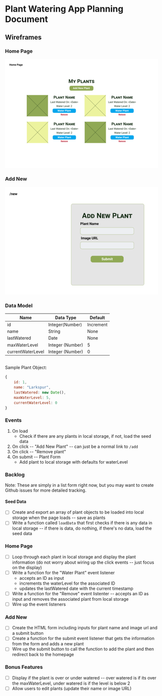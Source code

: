 # Plant Watering App Planning Document
## Wireframes
### Home Page
![Home Page](./assets/wireframes/home.png)
### Add New
![Add New](./assets/wireframes/add-new.png)

### Data Model
Name|Data Type| Default
-----|-----|---
id | Integer(Number) | Increment
name| String | None
lastWatered| Date | None
maxWaterLevel| Integer (Number)| 5
currentWaterLevel| Integer (Number) | 0

<br>
Sample Plant Object:

```javascript
{
    id: 1,
    name: "Larkspur",
    lastWatered: new Date(),
    maxWaterLevel: 5,
    currentWaterLevel: 0
}
```

### Events
1. On load
   * Check if there are any plants in local storage, if not, load the seed data
2. On click -- "Add New Plant" -- can just be a normal link to `/add`
3. On click -- "Remove plant"
3. On submit -- Plant Form
   * Add plant to local storage with defaults for waterLevel

### Backlog
Note: These are simply in a list form right now, but you may want to create Github issues for more detailed tracking.
#### Seed Data
- [ ] Create and export an array of plant objects to be loaded into local storage when the page loads -- save as plants
- [ ] Write a function called `loadData` that first checks if there is any data in local storage -- if there is data, do nothing, if there's no data, load the seed data

### Home Page
- [ ] Loop through each plant in local storage and display the plant information (do not worry about wiring up the click events -- just focus on the display)
- [ ] Write a function for the "Water Plant" event listener
   * accepts an ID as input
   * increments the waterLevel for the associated ID
   * updates the lastWatered date with the current timestamp
- [ ] Write a function for the "Remove" event listenter -- accepts an ID as input and removes the associated plant from local storage
- [ ] Wire up the event listeners

### Add New
- [ ] Create the HTML form including inputs for plant name and image url and a submit button
- [ ] Create a function for the submit event listener that gets the information from the form and adds a new plant
- [ ] Wire up the submit button to call the function to add the plant and then redirect back to the homepage

### Bonus Features
- [ ] Display if the plant is over or under watered -- over watered is if its over the maxWaterLevel, under watered is if the level is below 2
- [ ] Allow users to edit plants (update their name or image URL)
